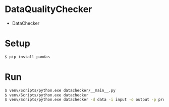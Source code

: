 # DataQualityChecker

* DataChecker

# Setup

```bash
$ pip install pandas
```

# Run

```bash
$ venv/Scripts/python.exe datachecker/__main__.py
$ venv/Scripts/python.exe datachecker
$ venv/Scripts/python.exe datachecker -d data -i input -o output -p process -u unprocess
```
